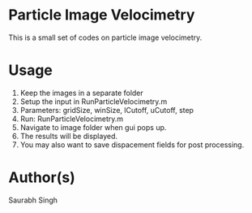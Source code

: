 # Particle Image Velocimetry
This is a small set of codes on particle image velocimetry.

# Usage
1. Keep the images in a separate folder
2. Setup the input in RunParticleVelocimetry.m
3. Parameters: gridSize, winSize, lCutoff, uCutoff, step
4. Run: RunParticleVelocimetry.m
5. Navigate to image folder when gui pops up.
6. The results will be displayed.
7. You may also want to save dispacement fields for post processing.



# Author(s)
Saurabh Singh
